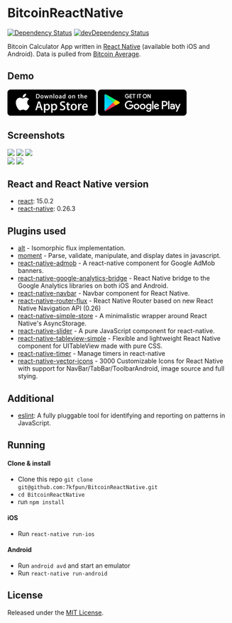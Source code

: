# BitcoinReactNative

[![Dependency Status](https://david-dm.org/7kfpun/BitcoinReactNative.svg)](https://david-dm.org/7kfpun/BitcoinReactNative) [![devDependency Status](https://david-dm.org/7kfpun/BitcoinReactNative/dev-status.svg)](https://david-dm.org/7kfpun/BitcoinReactNative#info=devDependencies)

Bitcoin Calculator App written in [React Native](https://github.com/facebook/react-native) (available both iOS and Android). Data is pulled from [Bitcoin Average](https://api.bitcoinaverage.com/ticker/global/all).

## Demo

[![App Store Button](app-store.png "App Store Button")](https://itunes.apple.com/us/app/bitcoin-calculator/id1123557731?mt=8)
[![Play Store Button](google-play.png "Google Play Button")](https://play.google.com/store/apps/details?id=com.kfpun.bitcoin)

## Screenshots

<img src="https://raw.github.com/7kfpun/BitcoinReactNative/master/assets/screenshots/screenshotIos0.png" width="280">
<img src="https://raw.github.com/7kfpun/BitcoinReactNative/master/assets/screenshots/screenshotIos1.png" width="280">
<img src="https://raw.github.com/7kfpun/BitcoinReactNative/master/assets/screenshots/screenshotIos2.png" width="280">
<br />

<img src="https://raw.github.com/7kfpun/BitcoinReactNative/master/assets/screenshots/screenshotAndroid0.png" width="280">
<img src="https://raw.github.com/7kfpun/BitcoinReactNative/master/assets/screenshots/screenshotAndroid1.png" width="280">

## React and React Native version

* [react](https://github.com/facebook/react): 15.0.2
* [react-native](https://github.com/facebook/react-native): 0.26.3

## Plugins used

* [alt](https://github.com/goatslacker/alt) - Isomorphic flux implementation.
* [moment](https://github.com/moment/moment) - Parse, validate, manipulate, and display dates in javascript.
* [react-native-admob](https://github.com/sbugert/react-native-admob) - A react-native component for Google AdMob banners.
* [react-native-google-analytics-bridge](https://github.com/idehub/react-native-google-analytics-bridge) - React Native bridge to the Google Analytics libraries on both iOS and Android.
* [react-native-navbar](https://github.com/Kureev/react-native-navbar) - Navbar component for React Native.
* [react-native-router-flux](https://github.com/aksonov/react-native-router-flux) - React Native Router based on new React Native Navigation API (0.26)
* [react-native-simple-store](https://github.com/jasonmerino/react-native-simple-store) - A minimalistic wrapper around React Native's AsyncStorage.
* [react-native-slider](https://github.com/jeanregisser/react-native-slider) - A pure JavaScript <Slider> component for react-native.
* [react-native-tableview-simple](https://github.com/Purii/react-native-tableview-simple) - Flexible and lightweight React Native component for UITableView made with pure CSS.
* [react-native-timer](https://github.com/fractaltech/react-native-timer) - Manage timers in react-native
* [react-native-vector-icons](https://github.com/oblador/react-native-vector-icons) - 3000 Customizable Icons for React Native with support for NavBar/TabBar/ToolbarAndroid, image source and full stying.

## Additional

* [eslint](https://github.com/eslint/eslint): A fully pluggable tool for identifying and reporting on patterns in JavaScript.

## Running

#### Clone & install

* Clone this repo `git clone git@github.com:7kfpun/BitcoinReactNative.git`
* `cd BitcoinReactNative`
* run `npm install`

#### iOS

* Run `react-native run-ios`

#### Android

* Run `android avd` and start an emulator
* Run `react-native run-android`

## License

Released under the [MIT License](http://opensource.org/licenses/MIT).
